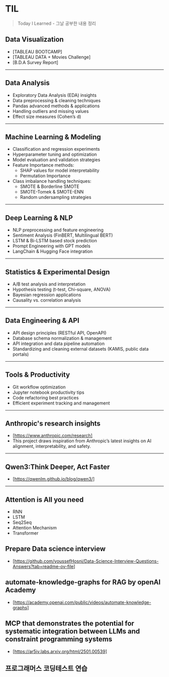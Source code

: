 # TIL
> Today I Learned - 그날 공부한 내용 정리

## Data Visualization
- [TABLEAU BOOTCAMP]
- [TABLEAU DATA + Movies Challenge]
- [B.D.A Survey Report]

---

## Data Analysis
- Exploratory Data Analysis (EDA) insights
- Data preprocessing & cleaning techniques
- Pandas advanced methods & applications
- Handling outliers and missing values
- Effect size measures (Cohen’s d)

---

## Machine Learning & Modeling
- Classification and regression experiments
- Hyperparameter tuning and optimization
- Model evaluation and validation strategies
- Feature Importance methods:
  - SHAP values for model interpretability
  - Permutation Importance
- Class imbalance handling techniques:
  - SMOTE & Borderline SMOTE
  - SMOTE-Tomek & SMOTE-ENN
  - Random undersampling strategies

---

## Deep Learning & NLP
- NLP preprocessing and feature engineering
- Sentiment Analysis (FinBERT, Multilingual BERT)
- LSTM & Bi-LSTM based stock prediction
- Prompt Engineering with GPT models
- LangChain & Hugging Face integration

---

## Statistics & Experimental Design
- A/B test analysis and interpretation
- Hypothesis testing (t-test, Chi-square, ANOVA)
- Bayesian regression applications
- Causality vs. correlation analysis

---

## Data Engineering & API
- API design principles (RESTful API, OpenAPI)
- Database schema normalization & management
- API integration and data pipeline automation
- Standardizing and cleaning external datasets (KAMIS, public data portals)

---

## Tools & Productivity
- Git workflow optimization
- Jupyter notebook productivity tips
- Code refactoring best practices
- Efficient experiment tracking and management


---

## Anthropic's research insights
- [https://www.anthropic.com/research]
- This project draws inspiration from Anthropic’s latest insights on AI alignment, interpretability, and safety.
---

## Qwen3:Think Deeper, Act Faster
- [https://qwenlm.github.io/blog/qwen3/]

---

## Attention is All you need
- RNN
- LSTM
- Seq2Seq
- Attention Mechanism
- Transformer

## Prepare Data science interview
- [https://github.com/youssefHosni/Data-Science-Interview-Questions-Answers?tab=readme-ov-file]

## automate-knowledge-graphs for RAG by openAI Academy
- [https://academy.openai.com/public/videos/automate-knowledge-graphs]
## MCP that demonstrates the potential for systematic integration between LLMs and constraint programming systems
- [https://ar5iv.labs.arxiv.org/html/2501.00539]

## 프로그래머스 코딩테스트 연습

